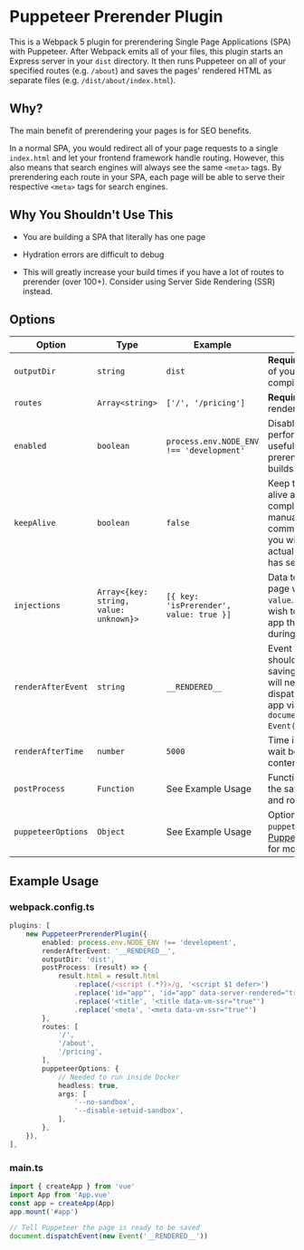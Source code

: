 # Puppeteer Prerender Plugin

This is a Webpack 5 plugin for prerendering Single Page Applications (SPA) with Puppeteer. After Webpack emits all of your files, this plugin starts an Express server in your `dist` directory. It then runs Puppeteer on all of your specified routes (e.g. `/about`) and saves the pages' rendered HTML as separate files (e.g. `/dist/about/index.html`).

## Why?

The main benefit of prerendering your pages is for SEO benefits.

In a normal SPA, you would redirect all of your page requests to a single `index.html` and let your frontend framework handle routing. However, this also means that search engines will always see the same `<meta>` tags. By prerendering each route in your SPA, each page will be able to serve their respective `<meta>` tags for search engines.

## Why You Shouldn't Use This

* You are building a SPA that literally has one page

* Hydration errors are difficult to debug

* This will greatly increase your build times if you have a lot of routes to prerender (over 100+). Consider using Server Side Rendering (SSR) instead.

## Options

Option | Type | Example | Notes
---    | ---     | ---     | ---
`outputDir` | `string` | `dist` | **Required:** Output directory of your Webpack compilation.
`routes` | `Array<string>` | `['/', '/pricing']` | **Required:** Array of routes to render.
`enabled` | `boolean` | `process.env.NODE_ENV !== 'development'` | Disabled by default for performance. This option is useful if you wish to only prerender production builds.
`keepAlive` | `boolean` | `false` | Keep the Express server alive after prerendering completes. You will need to manually terminate the shell command. This is useful if you wish to inspect the actual pages that Puppeteer has seen.
`injections` | `Array<{key: string, value: unknown}>` | `[{ key: 'isPrerender', value: true }]` | Data to inject into each page with `window[key] = value`. This is useful if you wish to provide data to your app that's only present during prerender.
`renderAfterEvent` | `string` | `__RENDERED__` | Event name Puppeteer should wait for before saving page contents. You will need to manually dispatch the event in your app via `document.dispatchEvent(new Event('__RENDERED__'))`.
`renderAfterTime` | `number` | `5000` | Time in ms for Puppeteer to wait before saving page contents.
`postProcess` | `Function` | See Example Usage | Function to post-process the saved page contents and route.
`puppeteerOptions` | `Object` | See Example Usage | Options to pass to `puppeteer.launch()`. See [Puppeteer documentation](https://github.com/puppeteer/puppeteer/blob/v9.1.1/docs/api.md#puppeteerlaunchoptions) for more information.


## Example Usage

### webpack.config.ts

```ts
plugins: [
    new PuppeteerPrerenderPlugin({
        enabled: process.env.NODE_ENV !== 'development',
        renderAfterEvent: '__RENDERED__',
        outputDir: 'dist',
        postProcess: (result) => {
            result.html = result.html
                .replace(/<script (.*?)>/g, '<script $1 defer>')
                .replace('id="app"', 'id="app" data-server-rendered="true"')
                .replace('<title', '<title data-vm-ssr="true"')
                .replace('<meta', '<meta data-vm-ssr="true"')
        },
        routes: [
            '/',
            '/about',
            '/pricing',
        ],
        puppeteerOptions: {
            // Needed to run inside Docker
            headless: true,
            args: [
                '--no-sandbox',
                '--disable-setuid-sandbox',
            ],
        },
    }),
],
```

### main.ts

```ts
import { createApp } from 'vue'
import App from 'App.vue'
const app = createApp(App)
app.mount('#app')

// Tell Puppeteer the page is ready to be saved
document.dispatchEvent(new Event('__RENDERED__'))
```
